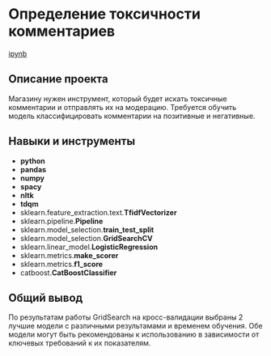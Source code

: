 # Определение токсичности комментариев

[ipynb](https://github.com/allenbext/Portfolio/blob/main/Defining%20Comment%20Toxicity/Defining_Comment_Toxicity.ipynb)

## Описание проекта

Магазину нужен инструмент, который будет искать токсичные комментарии и отправлять их на модерацию. Требуется обучить модель классифицировать комментарии на позитивные и негативные. 

## Навыки и инструменты

- **python**
- **pandas** 
- **numpy**
- **spacy**
- **nltk**
- **tdqm**
- sklearn.feature_extraction.text.**TfidfVectorizer**
- sklearn.pipeline.**Pipeline**
- sklearn.model_selection.**train_test_split**
- sklearn.model_selection.**GridSearchCV**
- sklearn.linear_model.**LogisticRegression**
- sklearn.metrics.**make_scorer**
- sklearn.metrics.**f1_score**
- catboost.**CatBoostClassifier**

## Общий вывод

По результатам работы GridSearch на кросс-валидации выбраны 2 лучшие модели с различными результамами и временем обучения. Обе модели могут быть рекомендованы к использованию в зависимости от ключевых требований к их показателям.
